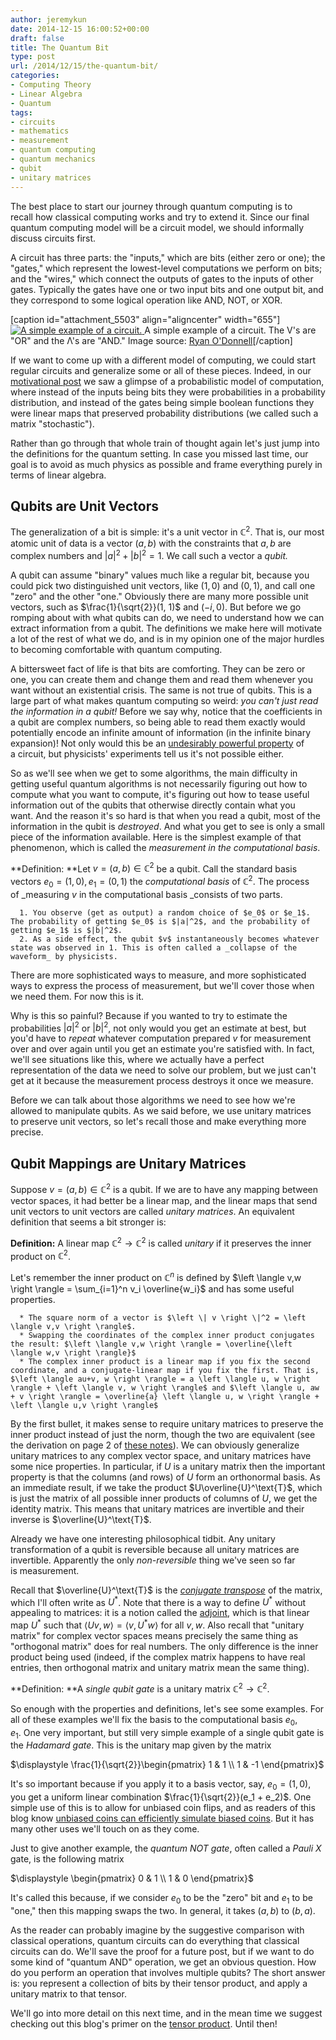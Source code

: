 ```yaml
---
author: jeremykun
date: 2014-12-15 16:00:52+00:00
draft: false
title: The Quantum Bit
type: post
url: /2014/12/15/the-quantum-bit/
categories:
- Computing Theory
- Linear Algebra
- Quantum
tags:
- circuits
- mathematics
- measurement
- quantum computing
- quantum mechanics
- qubit
- unitary matrices
---
```


The best place to start our journey through quantum computing is to recall how classical computing works and try to extend it. Since our final quantum computing model will be a circuit model, we should informally discuss circuits first.

A circuit has three parts: the "inputs," which are bits (either zero or one); the "gates," which represent the lowest-level computations we perform on bits; and the "wires," which connect the outputs of gates to the inputs of other gates. Typically the gates have one or two input bits and one output bit, and they correspond to some logical operation like AND, NOT, or XOR.

[caption id="attachment_5503" align="aligncenter" width="655"][![A simple example of a circuit.](https://jeremykun.files.wordpress.com/2014/11/example-circuit.png)
](https://jeremykun.files.wordpress.com/2014/11/example-circuit.png) A simple example of a circuit. The V's are "OR" and the Λ's are "AND." Image source: [Ryan O'Donnell](http://www.contrib.andrew.cmu.edu/~ryanod/?p=819)[/caption]

If we want to come up with a different model of computing, we could start regular circuits and generalize some or all of these pieces. Indeed, in our [motivational post](https://jeremykun.wordpress.com/2014/12/08/a-motivation-for-quantum-computing/?preview=true) we saw a glimpse of a probabilistic model of computation, where instead of the inputs being bits they were probabilities in a probability distribution, and instead of the gates being simple boolean functions they were linear maps that preserved probability distributions (we called such a matrix "stochastic").

Rather than go through that whole train of thought again let's just jump into the definitions for the quantum setting. In case you missed last time, our goal is to avoid as much physics as possible and frame everything purely in terms of linear algebra.


## Qubits are Unit Vectors


The generalization of a bit is simple: it's a unit vector in $\mathbb{C}^2$. That is, our most atomic unit of data is a vector $(a,b)$ with the constraints that $a,b$ are complex numbers and $|a|^2 + |b|^2 = 1$. We call such a vector a _qubit._

A qubit can assume "binary" values much like a regular bit, because you could pick two distinguished unit vectors, like $(1,0)$ and $(0,1)$, and call one "zero" and the other "one." Obviously there are many more possible unit vectors, such as $\frac{1}{\sqrt{2}}(1, 1)$ and $(-i,0)$. But before we go romping about with what qubits can do, we need to understand how we can extract information from a qubit. The definitions we make here will motivate a lot of the rest of what we do, and is in my opinion one of the major hurdles to becoming comfortable with quantum computing.

A bittersweet fact of life is that bits are comforting. They can be zero or one, you can create them and change them and read them whenever you want without an existential crisis. The same is not true of qubits. This is a large part of what makes quantum computing so weird: _you can't just read the information in a qubit!_ Before we say why, notice that the coefficients in a qubit are complex numbers, so being able to read them exactly would potentially encode an infinite amount of information (in the infinite binary expansion)! Not only would this be an [undesirably powerful property](http://www.computational-geometry.org/mailing-lists/compgeom-announce/2003-December/000852.html) of a circuit, but physicists' experiments tell us it's not possible either.

So as we'll see when we get to some algorithms, the main difficulty in getting useful quantum algorithms is not necessarily figuring out how to compute what you want to compute, it's figuring out how to tease useful information out of the qubits that otherwise directly contain what you want. And the reason it's so hard is that when you read a qubit, most of the information in the qubit is _destroyed_. And what you get to see is only a small piece of the information available. Here is the simplest example of that phenomenon, which is called the _measurement in the computational basis_.

**Definition: **Let $v = (a,b) \in \mathbb{C}^2$ be a qubit. Call the standard basis vectors $e_0 = (1,0), e_1 = (0,1)$ the _computational basis_ of $\mathbb{C}^2$. The process of _measuring $v$ in the computational basis _consists of two parts.



	  1. You observe (get as output) a random choice of $e_0$ or $e_1$. The probability of getting $e_0$ is $|a|^2$, and the probability of getting $e_1$ is $|b|^2$.
	  2. As a side effect, the qubit $v$ instantaneously becomes whatever state was observed in 1. This is often called a _collapse of the waveform_ by physicists.

There are more sophisticated ways to measure, and more sophisticated ways to express the process of measurement, but we'll cover those when we need them. For now this is it.

Why is this so painful? Because if you wanted to try to estimate the probabilities $|a|^2$ or $|b|^2$, not only would you get an estimate at best, but you'd have to _repeat_ whatever computation prepared $v$ for measurement over and over again until you get an estimate you're satisfied with. In fact, we'll see situations like this, where we actually have a perfect representation of the data we need to solve our problem, but we just can't get at it because the measurement process destroys it once we measure.

Before we can talk about those algorithms we need to see how we're allowed to manipulate qubits. As we said before, we use unitary matrices to preserve unit vectors, so let's recall those and make everything more precise.


## Qubit Mappings are Unitary Matrices


Suppose $v = (a,b) \in \mathbb{C}^2$ is a qubit. If we are to have any mapping between vector spaces, it had better be a linear map, and the linear maps that send unit vectors to unit vectors are called _unitary matrices_. An equivalent definition that seems a bit stronger is:

**Definition:** A linear map $\mathbb{C}^2 \to \mathbb{C}^2$ is called _unitary_ if it preserves the inner product on $\mathbb{C}^2$.

Let's remember the inner product on $\mathbb{C}^n$ is defined by $\left \langle v,w \right \rangle = \sum_{i=1}^n v_i \overline{w_i}$ and has some useful properties.



	  * The square norm of a vector is $\left \| v \right \|^2 = \left \langle v,v \right \rangle$.
	  * Swapping the coordinates of the complex inner product conjugates the result: $\left \langle v,w \right \rangle = \overline{\left \langle w,v \right \rangle}$
	  * The complex inner product is a linear map if you fix the second coordinate, and a conjugate-linear map if you fix the first. That is, $\left \langle au+v, w \right \rangle = a \left \langle u, w \right \rangle + \left \langle v, w \right \rangle$ and $\left \langle u, aw + v \right \rangle = \overline{a} \left \langle u, w \right \rangle + \left \langle u,v \right \rangle$

By the first bullet, it makes sense to require unitary matrices to preserve the inner product instead of just the norm, though the two are equivalent (see the derivation on page 2 of [these notes](http://www.cmth.ph.ic.ac.uk/people/d.vvedensky/groups/Chapter9.pdf)). We can obviously generalize unitary matrices to any complex vector space, and unitary matrices have some nice properties. In particular, if $U$ is a unitary matrix then the important property is that the columns (and rows) of $U$ form an orthonormal basis. As an immediate result, if we take the product $U\overline{U}^\text{T}$, which is just the matrix of all possible inner products of columns of $U$, we get the identity matrix. This means that unitary matrices are invertible and their inverse is $\overline{U}^\text{T}$.

Already we have one interesting philosophical tidbit. Any unitary transformation of a qubit is reversible because all unitary matrices are invertible. Apparently the only _non-reversible_ thing we've seen so far is measurement.

Recall that $\overline{U}^\text{T}$ is the [_conjugate transpose_](http://en.wikipedia.org/wiki/Conjugate_transpose) of the matrix, which I'll often write as $U^*$. Note that there is a way to define $U^*$ without appealing to matrices: it is a notion called the [adjoint](http://en.wikipedia.org/wiki/Hermitian_adjoint), which is that linear map $U^*$ such that $\left \langle Uv, w \right \rangle = \left \langle v, U^*w \right \rangle$ for all $v,w$. Also recall that "unitary matrix" for complex vector spaces means precisely the same thing as "orthogonal matrix" does for real numbers. The only difference is the inner product being used (indeed, if the complex matrix happens to have real entries, then orthogonal matrix and unitary matrix mean the same thing).

**Definition: **A _single qubit gate_ is a unitary matrix $\mathbb{C}^2 \to \mathbb{C}^2$.

So enough with the properties and definitions, let's see some examples. For all of these examples we'll fix the basis to the computational basis $e_0, e_1$. One very important, but still very simple example of a single qubit gate is the _Hadamard gate_. This is the unitary map given by the matrix


$\displaystyle \frac{1}{\sqrt{2}}\begin{pmatrix}
1 & 1 \\
1 & -1
\end{pmatrix}$




It's so important because if you apply it to a basis vector, say, $e_0 = (1,0)$, you get a uniform linear combination $\frac{1}{\sqrt{2}}(e_1 + e_2)$. One simple use of this is to allow for unbiased coin flips, and as readers of this blog know [unbiased coins can efficiently simulate biased coins](http://jeremykun.com/2014/02/12/simulating-a-biased-coin-with-a-fair-coin/). But it has many other uses we'll touch on as they come.




Just to give another example, the _quantum NOT gate_, often called a _Pauli X_ gate, is the following matrix




$\displaystyle \begin{pmatrix}
0 & 1 \\
1 & 0
\end{pmatrix}$




It's called this because, if we consider $e_0$ to be the "zero" bit and $e_1$ to be "one," then this mapping swaps the two. In general, it takes $(a,b)$ to $(b,a)$.




As the reader can probably imagine by the suggestive comparison with classical operations, quantum circuits can do everything that classical circuits can do. We'll save the proof for a future post, but if we want to do some kind of "quantum AND" operation, we get an obvious question. How do you perform an operation that involves multiple qubits? The short answer is: you represent a collection of bits by their tensor product, and apply a unitary matrix to that tensor.




We'll go into more detail on this next time, and in the mean time we suggest checking out this blog's primer on the [tensor product](http://jeremykun.com/2014/01/17/how-to-conquer-tensorphobia/). Until then!
